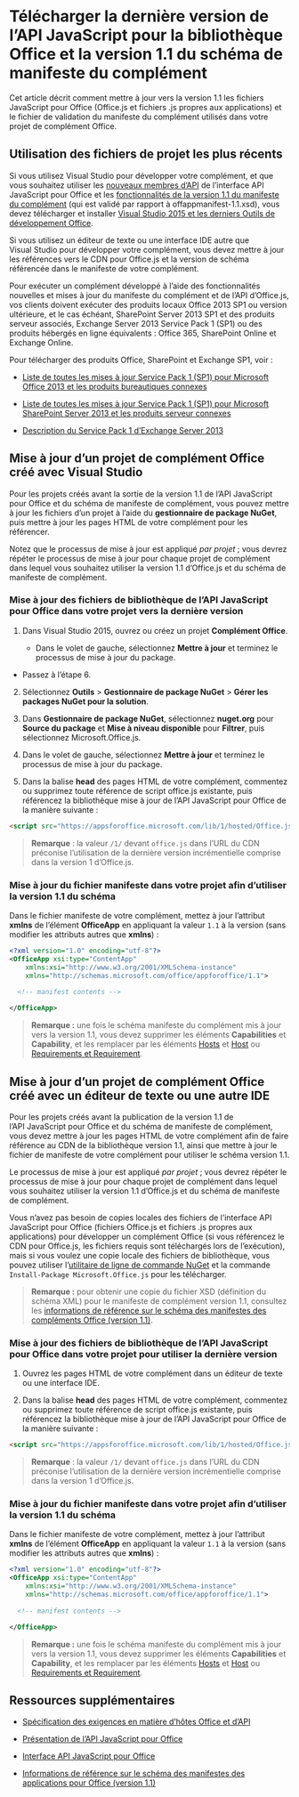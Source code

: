 # <a name="update-to-the-latest-javascript-api-for-office-library-and-version-11-add-in-manifest-schema"></a>Télécharger la dernière version de l’API JavaScript pour la bibliothèque Office et la version 1.1 du schéma de manifeste du complément

Cet article décrit comment mettre à jour vers la version 1.1 les fichiers JavaScript pour Office (Office.js et fichiers .js propres aux applications) et le fichier de validation du manifeste du complément utilisés dans votre projet de complément Office.

## <a name="using-the-most-up-to-date-project-files"></a>Utilisation des fichiers de projet les plus récents

Si vous utilisez Visual Studio pour développer votre complément, et que vous souhaitez utiliser les [nouveaux membres d’API](../../reference/what's-changed-in-the-javascript-api-for-office.md) de l’interface API JavaScript pour Office et les [fonctionnalités de la version 1.1 du manifeste du complément](../../docs/overview/add-in-manifests.md) (qui est validé par rapport à offappmanifest-1.1.xsd), vous devez télécharger et installer [Visual Studio 2015 et les derniers Outils de développement Office](https://www.visualstudio.com/features/office-tools-vs).

Si vous utilisez un éditeur de texte ou une interface IDE autre que Visual Studio pour développer votre complément, vous devez mettre à jour les références vers le CDN pour Office.js et la version de schéma référencée dans le manifeste de votre complément.

Pour exécuter un complément développé à l’aide des fonctionnalités nouvelles et mises à jour du manifeste du complément et de l’API d’Office.js, vos clients doivent exécuter des produits locaux Office 2013 SP1 ou version ultérieure, et le cas échéant, SharePoint Server 2013 SP1 et des produits serveur associés, Exchange Server 2013 Service Pack 1 (SP1) ou des produits hébergés en ligne équivalents : Office 365, SharePoint Online et Exchange Online.

Pour télécharger des produits Office, SharePoint et Exchange SP1, voir :

- [Liste de toutes les mises à jour Service Pack 1 (SP1) pour Microsoft Office 2013 et les produits bureautiques connexes](http://support.microsoft.com/kb/2850036)
    
- [Liste de toutes les mises à jour Service Pack 1 (SP1) pour Microsoft SharePoint Server 2013 et les produits serveur connexes](http://support.microsoft.com/kb/2850035)
    
- [Description du Service Pack 1 d’Exchange Server 2013](http://support.microsoft.com/kb/2926248)
    

## <a name="updating-an-office-add-in-project-created-with-visual-studio"></a>Mise à jour d’un projet de complément Office créé avec Visual Studio

Pour les projets créés avant la sortie de la version 1.1 de l’API JavaScript pour Office et du schéma de manifeste de complément, vous pouvez mettre à jour les fichiers d’un projet à l’aide du  **gestionnaire de package NuGet**, puis mettre à jour les pages HTML de votre complément pour les référencer. 

Notez que le processus de mise à jour est appliqué  _par projet_  ; vous devrez répéter le processus de mise à jour pour chaque projet de complément dans lequel vous souhaitez utiliser la version 1.1 d’Office.js et du schéma de manifeste de complément.


### <a name="to-update-the-javascript-api-for-office-library-files-in-your-project-to-the-newest-release"></a>Mise à jour des fichiers de bibliothèque de l’API JavaScript pour Office dans votre projet vers la dernière version


1. Dans Visual Studio 2015, ouvrez ou créez un projet **Complément Office**.
    
      - Dans le volet de gauche, sélectionnez **Mettre à jour** et terminez le processus de mise à jour du package.
    
  - Passez à l’étape 6.
    
2. Sélectionnez **Outils**  >  **Gestionnaire de package NuGet**  >  **Gérer les packages NuGet pour la solution**.
    
3. Dans **Gestionnaire de package NuGet**, sélectionnez **nuget.org** pour **Source du package** et **Mise à niveau disponible** pour **Filtrer**, puis sélectionnez Microsoft.Office.js.
    
4. Dans le volet de gauche, sélectionnez **Mettre à jour** et terminez le processus de mise à jour du package.
    
5. Dans la balise **head** des pages HTML de votre complément, commentez ou supprimez toute référence de script office.js existante, puis référencez la bibliothèque mise à jour de l’API JavaScript pour Office de la manière suivante :
    
```html
<script src="https://appsforoffice.microsoft.com/lib/1/hosted/Office.js" type="text/javascript"></script>
```

> **Remarque** : la valeur `/1/` devant `office.js` dans l’URL du CDN préconise l’utilisation de la dernière version incrémentielle comprise dans la version 1 d’Office.js.   


### <a name="to-update-the-manifest-file-in-your-project-to-use-schema-version-11"></a>Mise à jour du fichier manifeste dans votre projet afin d’utiliser la version 1.1 du schéma

Dans le fichier manifeste de votre complément, mettez à jour l’attribut **xmlns** de l’élément **OfficeApp** en appliquant la valeur `1.1` à la version (sans modifier les attributs autres que **xmlns**) :
    
```xml
<?xml version="1.0" encoding="utf-8"?>
<OfficeApp xsi:type="ContentApp" 
    xmlns:xsi="http://www.w3.org/2001/XMLSchema-instance" 
    xmlns="http://schemas.microsoft.com/office/appforoffice/1.1">
  
  <!-- manifest contents -->

</OfficeApp>
```

> **Remarque :** une fois le schéma manifeste du complément mis à jour vers la version 1.1, vous devez supprimer les éléments **Capabilities** et **Capability**, et les remplacer par les éléments [Hosts](../../reference/manifest/hosts.md) et [Host](../../reference/manifest/hosts.md) ou [Requirements et Requirement](../../docs/overview/specify-office-hosts-and-api-requirements.md).

## <a name="updating-an-office-add-in-project-created-with-a-text-editor-or-other-ide"></a>Mise à jour d’un projet de complément Office créé avec un éditeur de texte ou une autre IDE

Pour les projets créés avant la publication de la version 1.1 de l’API JavaScript pour Office et du schéma de manifeste de complément, vous devez mettre à jour les pages HTML de votre complément afin de faire référence au CDN de la bibliothèque version 1.1, ainsi que mettre à jour le fichier de manifeste de votre complément pour utiliser le schéma version 1.1. 

Le processus de mise à jour est appliqué  _par projet_  ; vous devrez répéter le processus de mise à jour pour chaque projet de complément dans lequel vous souhaitez utiliser la version 1.1 d’Office.js et du schéma de manifeste de complément.

Vous n’avez pas besoin de copies locales des fichiers de l’interface API JavaScript pour Office (fichiers Office.js et fichiers .js propres aux applications) pour développer un complément Office (si vous référencez le CDN pour Office.js, les fichiers requis sont téléchargés lors de l’exécution), mais si vous voulez une copie locale des fichiers de bibliothèque, vous pouvez utiliser l’[utilitaire de ligne de commande NuGet](http://docs.nuget.org/consume/installing-nuget) et la commande `Install-Package Microsoft.Office.js` pour les télécharger.

 > **Remarque :** pour obtenir une copie du fichier XSD (définition du schéma XML) pour le manifeste de complément version 1.1, consultez les [informations de référence sur le schéma des manifestes des compléments Office (version 1.1)](../overview/add-in-manifests.md).


### <a name="to-update-the-javascript-api-for-office-library-files-in-your-project-to-use-the-newest-release"></a>Mise à jour des fichiers de bibliothèque de l’API JavaScript pour Office dans votre projet pour utiliser la dernière version

1. Ouvrez les pages HTML de votre complément dans un éditeur de texte ou une interface IDE.
    
2. Dans la balise **head** des pages HTML de votre complément, commentez ou supprimez toute référence de script office.js existante, puis référencez la bibliothèque mise à jour de l’API JavaScript pour Office de la manière suivante :
    
```html
<script src="https://appsforoffice.microsoft.com/lib/1/hosted/Office.js" type="text/javascript"></script>
```

> **Remarque** : la valeur `/1/` devant `office.js` dans l’URL du CDN préconise l’utilisation de la dernière version incrémentielle comprise dans la version 1 d’Office.js.   

### <a name="to-update-the-manifest-file-in-your-project-to-use-schema-version-11"></a>Mise à jour du fichier manifeste dans votre projet afin d’utiliser la version 1.1 du schéma

Dans le fichier manifeste de votre complément, mettez à jour l’attribut **xmlns** de l’élément **OfficeApp** en appliquant la valeur `1.1` à la version (sans modifier les attributs autres que **xmlns**) :
    
```xml
<?xml version="1.0" encoding="utf-8"?>
<OfficeApp xsi:type="ContentApp" 
    xmlns:xsi="http://www.w3.org/2001/XMLSchema-instance" 
    xmlns="http://schemas.microsoft.com/office/appforoffice/1.1">
  
  <!-- manifest contents -->

</OfficeApp>
```

> **Remarque :** une fois le schéma manifeste du complément mis à jour vers la version 1.1, vous devez supprimer les éléments **Capabilities** et **Capability**, et les remplacer par les éléments [Hosts](../../reference/manifest/hosts.md) et [Host](../../reference/manifest/hosts.md) ou [Requirements et Requirement](../../docs/overview/specify-office-hosts-and-api-requirements.md).
    

## <a name="additional-resources"></a>Ressources supplémentaires

- [Spécification des exigences en matière d’hôtes Office et d’API](../../docs/overview/specify-office-hosts-and-api-requirements.md)
    
- [Présentation de l’API JavaScript pour Office](../../docs/develop/understanding-the-javascript-api-for-office.md)
    
- [Interface API JavaScript pour Office](../../reference/javascript-api-for-office.md)
    
- [Informations de référence sur le schéma des manifestes des applications pour Office (version 1.1)](../overview/add-in-manifests.md)
    
